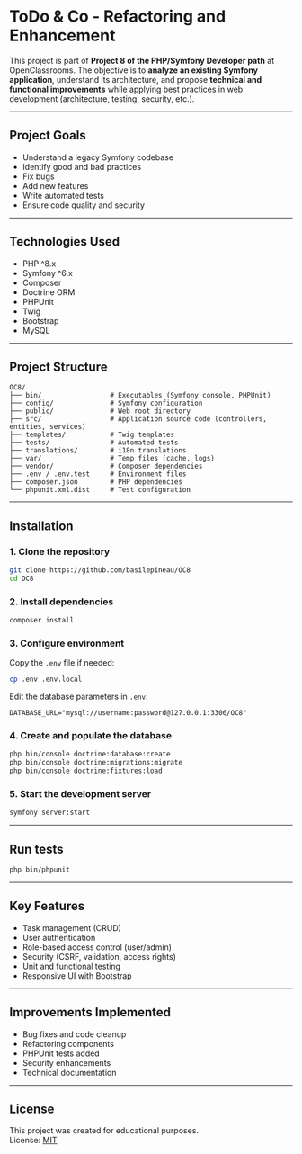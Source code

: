 # ToDo & Co - Refactoring and Enhancement

This project is part of **Project 8 of the PHP/Symfony Developer path** at OpenClassrooms.
The objective is to **analyze an existing Symfony application**, understand its architecture, and propose **technical and functional improvements** while applying best practices in web development (architecture, testing, security, etc.).

---

## Project Goals

- Understand a legacy Symfony codebase
- Identify good and bad practices
- Fix bugs
- Add new features
- Write automated tests
- Ensure code quality and security

---

## Technologies Used

- PHP ^8.x
- Symfony ^6.x
- Composer
- Doctrine ORM
- PHPUnit
- Twig
- Bootstrap
- MySQL

---

## Project Structure

```
OC8/
├── bin/                 # Executables (Symfony console, PHPUnit)
├── config/              # Symfony configuration
├── public/              # Web root directory
├── src/                 # Application source code (controllers, entities, services)
├── templates/           # Twig templates
├── tests/               # Automated tests
├── translations/        # i18n translations
├── var/                 # Temp files (cache, logs)
├── vendor/              # Composer dependencies
├── .env / .env.test     # Environment files
├── composer.json        # PHP dependencies
└── phpunit.xml.dist     # Test configuration
```

---

## Installation

### 1. Clone the repository

```bash
git clone https://github.com/basilepineau/OC8
cd OC8
```

### 2. Install dependencies

```bash
composer install
```

### 3. Configure environment

Copy the `.env` file if needed:

```bash
cp .env .env.local
```

Edit the database parameters in `.env`:

```dotenv
DATABASE_URL="mysql://username:password@127.0.0.1:3306/OC8"
```

### 4. Create and populate the database

```bash
php bin/console doctrine:database:create
php bin/console doctrine:migrations:migrate
php bin/console doctrine:fixtures:load
```

### 5. Start the development server

```bash
symfony server:start
```

---

## Run tests

```bash
php bin/phpunit
```

---

## Key Features

- Task management (CRUD)
- User authentication
- Role-based access control (user/admin)
- Security (CSRF, validation, access rights)
- Unit and functional testing
- Responsive UI with Bootstrap

---

## Improvements Implemented

- Bug fixes and code cleanup
- Refactoring components
- PHPUnit tests added
- Security enhancements
- Technical documentation

---

## License

This project was created for educational purposes.  
License: [MIT](LICENSE)
